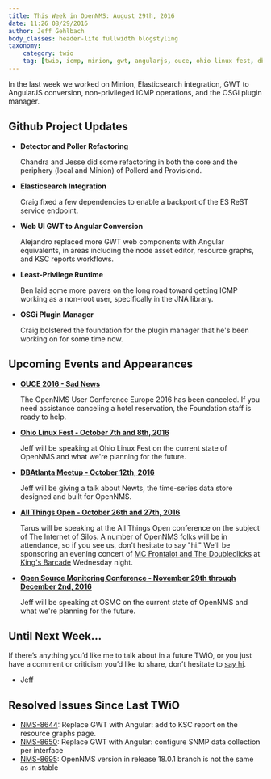```yaml
---
title: This Week in OpenNMS: August 29th, 2016
date: 11:26 08/29/2016
author: Jeff Gehlbach
body_classes: header-lite fullwidth blogstyling
taxonomy:
    category: twio
    tag: [twio, icmp, minion, gwt, angularjs, ouce, ohio linux fest, dbatlanta, all things open, ato, mc frontalot, the doubleclicks, kings barcade, osmc]
---
```


In the last week we worked on Minion, Elasticsearch integration, GWT to AngularJS conversion, non-privileged ICMP operations, and the OSGi plugin manager.

<!-- git log --all --no-merges --since='2016-08-22 00:00:00' --until='2016-08-29 00:00:00' --format='%Cblue%ai %Cgreen%aN %Cred%d %Creset%s %Cblue(%H)'  | sort | less -R -->

Github Project Updates
----------------------

* __Detector and Poller Refactoring__

  Chandra and Jesse did some refactoring in both the core and the periphery (local and Minion) of Pollerd and Provisiond.

* __Elasticsearch Integration__

  Craig fixed a few dependencies to enable a backport of the ES ReST service endpoint.

* __Web UI GWT to Angular Conversion__

  Alejandro replaced more GWT web components with Angular equivalents, in areas including the node asset editor, resource graphs, and KSC reports workflows.

* __Least-Privilege Runtime__

  Ben laid some more pavers on the long road toward getting ICMP working as a non-root user, specifically in the JNA library.

* __OSGi Plugin Manager__

  Craig bolstered the foundation for the plugin manager that he's been working on for some time now.

Upcoming Events and Appearances
-------------------------------

* __[OUCE 2016 - Sad News](http://www.opennms.eu/2016/08/ouce-2016-sad-news/)__

  The OpenNMS User Conference Europe 2016 has been canceled. If you need assistance canceling a hotel reservation, the Foundation staff is ready to help.

* __[Ohio Linux Fest - October 7th and 8th, 2016](https://ohiolinux.org/)__

  Jeff will be speaking at Ohio Linux Fest on the current state of OpenNMS and what we're planning for the future.

* __[DBAtlanta Meetup - October 12th, 2016](https://www.meetup.com/DBAtlanta/events/233373942/)__

  Jeff will be giving a talk about Newts, the time-series data store designed and built for OpenNMS.

* __[All Things Open - October 26th and 27th, 2016](https://allthingsopen.org/)__

  Tarus will be speaking at the All Things Open conference on the subject of The Internet of Silos.  A number of OpenNMS folks will be in attendance, so if you see us, don't hesitate to say "hi."  We'll be sponsoring an evening concert of [MC Frontalot and The Doubleclicks](http://www.adventuresinoss.com/2016/07/05/mc-frontalot-and-the-doubleclicks-at-all-things-open/) at [King's Barcade](http://www.kingsbarcade.com/) Wednesday night.

* __[Open Source Monitoring Conference - November 29th through December 2nd, 2016](https://www.netways.de/en/events_trainings/osmc/overview/)__

  Jeff will be speaking at OSMC on the current state of OpenNMS and what we're planning for the future.

Until Next Week…
----------------

If there’s anything you’d like me to talk about in a future TWiO, or you just have a comment or criticism you’d like to share, don’t hesitate to [say hi](mailto:twio@opennms.org).

- Jeff

Resolved Issues Since Last TWiO
-------------------------------

* [NMS-8644](http://issues.opennms.org/browse/NMS-8644): Replace GWT with Angular: add to KSC report on the resource graphs page.
* [NMS-8650](http://issues.opennms.org/browse/NMS-8650): Replace GWT with Angular: configure SNMP data collection per interface
* [NMS-8695](http://issues.opennms.org/browse/NMS-8695): OpenNMS version in release 18.0.1 branch is not the same as in stable

<!--
  https://github.com/OpenNMS/twio-fodder/blob/master/scripts/twio-issues-list.pl
-->
